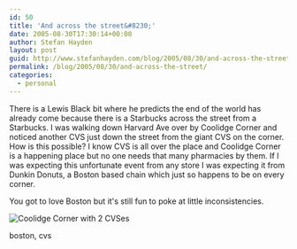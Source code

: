 ```yaml
---
id: 50
title: 'And across the street&#8230;'
date: 2005-08-30T17:30:14+00:00
author: Stefan Hayden
layout: post
guid: http://www.stefanhayden.com/blog/2005/08/30/and-across-the-street/
permalink: /blog/2005/08/30/and-across-the-street/
categories:
  - personal
---
```

There is a Lewis Black bit where he predicts the end of the world has already come because there is a Starbucks across the street from a Starbucks. I was walking down Harvard Ave over by Coolidge Corner and noticed another CVS just down the street from the giant CVS on the corner. How is this possible? I know CVS is all over the place and Coolidge Corner is a happening place but no one needs that many pharmacies by them. If I was expecting this unfortunate event from any store I was expecting it from Dunkin Donuts, a Boston based chain which just so happens to be on every corner.

You got to love Boston but it's still fun to poke at little inconsistencies.

<img src='/blog/wp-content/coolidgecorner.jpg' alt='Coolidge Corner with 2 CVSes' class="center img"/>

<tags>boston, cvs</tags>
